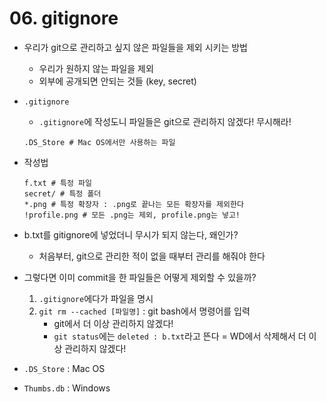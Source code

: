 # 06. gitignore

* 우리가 git으로 관리하고 싶지 않은 파일들을 제외 시키는 방법

  * 우리가 원하지 않는 파일을 제외
  * 외부에 공개되면 안되는 것들 (key, secret)

* `.gitignore`

  * `.gitignore`에 작성도니 파일들은 git으로 관리하지 않겠다! 무시해라!

  ```
  .DS_Store # Mac OS에서만 사용하는 파일
  ```

* 작성법

  ```
  f.txt # 특정 파일
  secret/ # 특정 폴더
  *.png # 특정 확장자 : .png로 끝나는 모든 확장자를 제외한다
  !profile.png # 모든 .png는 제외, profile.png는 넣고!
  ```

* b.txt를 gitignore에 넣었더니 무시가 되지 않는다, 왜인가?

  * 처음부터, git으로 관리한 적이 없을 때부터 관리를 해줘야 한다

* 그렇다면 이미 commit을 한 파일들은 어떻게 제외할 수 있을까?

  1. `.gitignore`에다가 파일을 명시
  2. `git rm --cached [파일명]` : git bash에서 명령어를 입력
     - git에서 더 이상 관리하지 않겠다!
     - `git status`에는 `deleted : b.txt`라고 뜬다 = WD에서 삭제해서 더 이상 관리하지 않겠다!

* `.DS_Store` : Mac OS

* `Thumbs.db` : Windows

